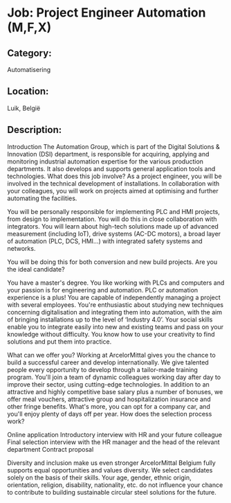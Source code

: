 # Job: Project Engineer Automation (M,F,X)
## Category: 
Automatisering
## Location: 
Luik, België
## Description:
Introduction
The Automation Group, which is part of the Digital Solutions & Innovation (DSI) department, is responsible for acquiring, applying and monitoring industrial automation expertise for the various production departments. It also develops and supports general application tools and technologies.
What does this job involve?
As a project engineer, you will be involved in the technical development of installations. In collaboration with your colleagues, you will work on projects aimed at optimising and further automating the facilities.

You will be personally responsible for implementing PLC and HMI projects, from design to implementation.
You will do this in close collaboration with integrators.
You will learn about high-tech solutions made up of advanced measurement (including IoT), drive systems (AC-DC motors), a broad layer of automation (PLC, DCS, HMI...) with integrated safety systems and networks.

You will be doing this for both conversion and new build projects.
Are you the ideal candidate?

You have a master's degree.
You like working with PLCs and computers and your passion is for engineering and automation. PLC or automation experience is a plus!
You are capable of independently managing a project with several employees.
You're enthusiastic about studying new techniques concerning digitalisation and integrating them into automation, with the aim of bringing installations up to the level of ‘Industry 4.0’.
Your social skills enable you to integrate easily into new and existing teams and pass on your knowledge without difficulty.
You know how to use your creativity to find solutions and put them into practice.

What can we offer you?
Working at ArcelorMittal gives you the chance to build a successful career and develop internationally. We give talented people every opportunity to develop through a tailor-made training program. You'll join a team of dynamic colleagues working day after day to improve their sector, using cutting-edge technologies.
In addition to an attractive and highly competitive base salary plus a number of bonuses, we offer meal vouchers, attractive group and hospitalization insurance and other fringe benefits. What's more, you can opt for a company car, and you'll enjoy plenty of days off per year.
How does the selection process work?

Online application
Introductory interview with HR and your future colleague
Final selection interview with the HR manager and the head of the relevant department
Contract proposal

Diversity and inclusion make us even stronger
ArcelorMittal Belgium fully supports equal opportunities and values diversity. We select candidates solely on the basis of their skills. Your age, gender, ethnic origin, orientation, religion, disability, nationality, etc. do not influence your chance to contribute to building sustainable circular steel solutions for the future.
